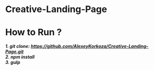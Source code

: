 # Creative-Landing-Page

**How to Run ?**
=====================
***1. git clone: https://github.com/AlexeyKorkoza/Creative-Landing-Page.git <br/>
2.  npm install<br/>
3. gulp***
